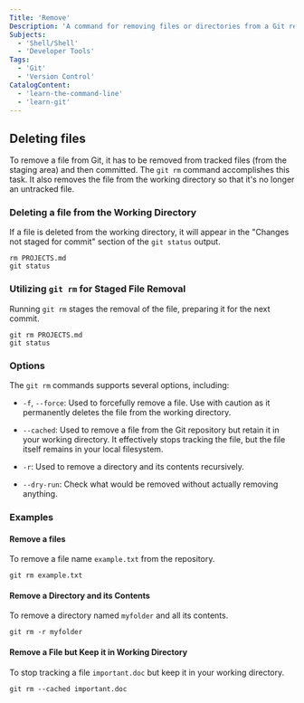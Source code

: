 ```yaml
---
Title: 'Remove'
Description: 'A command for removing files or directories from a Git repository.'
Subjects:
  - 'Shell/Shell'
  - 'Developer Tools'
Tags:
  - 'Git'
  - 'Version Control'
CatalogContent:
  - 'learn-the-command-line'
  - 'learn-git'
---
```


## Deleting files

To remove a file from Git, it has to be removed from tracked files (from the staging area) and then committed. The `git rm` command accomplishes this task. It also removes the file from the working directory so that it's no longer an untracked file.

### Deleting a file from the Working Directory

If a file is deleted from the working directory, it will appear in the "Changes not staged for commit" section of the `git status` output.

```shell
rm PROJECTS.md
git status
```

### Utilizing `git rm` for Staged File Removal

Running `git rm` stages the removal of the file, preparing it for the next commit.

```shell
git rm PROJECTS.md
git status
```

### Options

The `git rm` commands supports several options, including:

- `-f`, `--force`: Used to forcefully remove a file. Use with caution as it permanently deletes the file from the working directory.

- `--cached`: Used to remove a file from the Git repository but retain it in your working directory. It effectively stops tracking the file, but the file itself remains in your local filesystem.

- `-r`: Used to remove a directory and its contents recursively.

- `--dry-run`: Check what would be removed without actually removing anything.

### Examples

#### Remove a files

To remove a file name `example.txt` from the repository.

```shell
git rm example.txt
```

#### Remove a Directory and its Contents

To remove a directory named `myfolder` and all its contents.

```shell
git rm -r myfolder
```

#### Remove a File but Keep it in Working Directory

To stop tracking a file `important.doc` but keep it in your working directory.

```shell
git rm --cached important.doc
```

